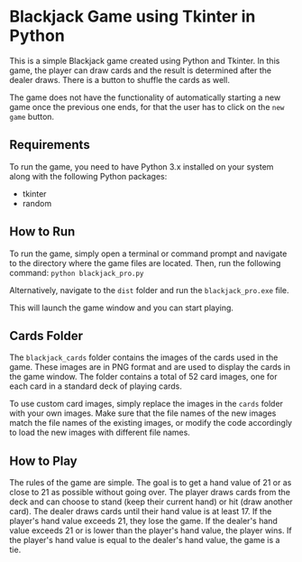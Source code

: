 # Blackjack Game using Tkinter in Python
This is a simple Blackjack game created using Python and Tkinter. In this game, the player can draw cards and the result is determined after the dealer draws. There is a button to shuffle the cards as well.

The game does not have the functionality of automatically starting a new game once the previous one ends, for that the user has to click on the `new game` button.

## Requirements
To run the game, you need to have Python 3.x installed on your system along with the following Python packages:
- tkinter
- random
## How to Run
To run the game, simply open a terminal or command prompt and navigate to the directory where the game files are located. Then, run the following command:
`python blackjack_pro.py`

Alternatively, navigate to the `dist` folder and run the `blackjack_pro.exe` file.

This will launch the game window and you can start playing.
## Cards Folder
The `blackjack_cards` folder contains the images of the cards used in the game. These images are in PNG format and are used to display the cards in the game window. The folder contains a total of 52 card images, one for each card in a standard deck of playing cards.

To use custom card images, simply replace the images in the `cards` folder with your own images. Make sure that the file names of the new images match the file names of the existing images, or modify the code accordingly to load the new images with different file names.
## How to Play
The rules of the game are simple. The goal is to get a hand value of 21 or as close to 21 as possible without going over. The player draws cards from the deck and can choose to stand (keep their current hand) or hit (draw another card). The dealer draws cards until their hand value is at least 17. If the player's hand value exceeds 21, they lose the game. If the dealer's hand value exceeds 21 or is lower than the player's hand value, the player wins. If the player's hand value is equal to the dealer's hand value, the game is a tie.
